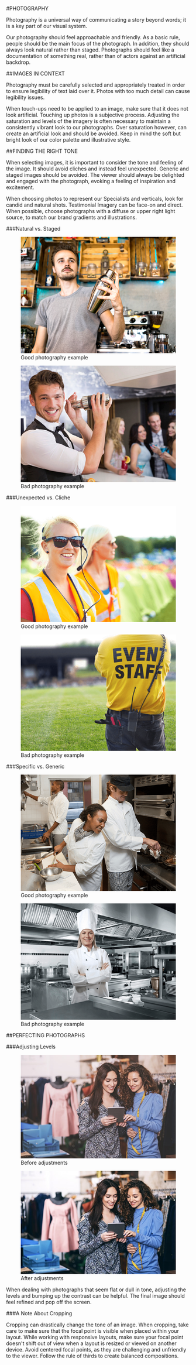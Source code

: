 #PHOTOGRAPHY

Photography is a universal way of communicating a story beyond words; it is a key part of our visual system. 

Our photography should feel approachable and friendly. As a basic rule, people should be the main focus of the photograph. In addition, they should always look natural rather than staged. Photographs should feel like a documentation of something real, rather than of actors against an artificial backdrop.

##IMAGES IN CONTEXT

Photography must be carefully selected and appropriately treated in order to ensure legibility of text laid over it. Photos with too much detail can cause legibility issues.

When touch-ups need to be applied to an image, make sure that it does not look artificial. Touching up photos is a subjective process. Adjusting the saturation and levels of the imagery is often necessary to maintain a consistently vibrant look to our photographs. Over saturation however, can create an artificial look and should be avoided. Keep in mind the soft but bright look of our color palette and illustrative style.

##FINDING THE RIGHT TONE

When selecting images, it is important to consider the tone and feeling of the image. It should avoid cliches and instead feel unexpected. Generic and staged images should be avoided. The viewer should always be delighted and engaged with the photograph, evoking a feeling of inspiration and excitement.

When choosing photos to represent our Specialists and verticals, look for candid and natural shots. Testimonial Imagery can be face-on and direct. When possible, choose photographs with a diffuse or upper right light source, to match our brand gradients and illustrations.

###Natural vs. Staged

<section class="images two-up example">
	<figure>
		<img src="/assets/images/Natural-bartender.png">
		<figcaption class="do">Good photography example</figcaption>
	</figure>
	<figure>
		<img src="/assets/images/Staged-bartender.png">
		<figcaption class="do-not">Bad photography example</figcaption>
	</figure>
</section>

###Unexpected vs. Cliche

<section class="images two-up example">
	<figure>
		<img src="/assets/images/unexpected-event-staff.png">
		<figcaption class="do">Good photography example</figcaption>
	</figure>
	<figure>
		<img src="/assets/images/cliche-event-staff.png">
		<figcaption class="do-not">Bad photography example</figcaption>
	</figure>
</section>

###Specific vs. Generic

<section class="images two-up example">
	<figure>
		<img src="/assets/images/specific-chef.png">
		<figcaption class="do">Good photography example</figcaption>
	</figure>
	<figure>
		<img src="/assets/images/generic-chef.png">
		<figcaption class="do-not">Bad photography example</figcaption>
	</figure>
</section>

##PERFECTING PHOTOGRAPHS

###Adjusting Levels

<section class="images two-up example">
	<figure>
		<img src="/assets/images/Brand_Guide_Adjustment_1.jpg">
		<figcaption>Before adjustments</figcaption>
	</figure>
	<figure>
		<img src="/assets/images/Brand_Guide_Adjustment_2.jpg">
		<figcaption>After adjustments</figcaption>
	</figure>
</section>

When dealing with photographs that seem flat or dull in tone, adjusting the levels and bumping up the contrast can be helpful. The final image should feel refined and pop off the screen.

###A Note About Cropping

Cropping can drastically change the tone of an image. When cropping, take care to make sure that the focal point is visible when placed within your layout. While working with responsive layouts, make sure your focal point doesn't shift out of view when a layout is resized or viewed on another device. Avoid centered focal points, as they are challenging and unfriendly to the viewer. Follow the rule of thirds to create balanced compositions.